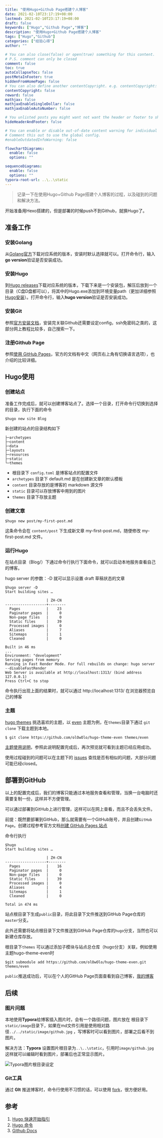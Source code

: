 ```yaml
---
title: "使用Hugo+Github Page搭建个人博客"
date: 2021-02-10T23:17:19+08:00
lastmod: 2021-02-10T23:17:19+08:00
draft: false
keywords: ["Hugo","Github Page","博客"]
description: "使用Hugo+Github Page搭建个人博客"
tags: ["Hugo","Github"]
categories: ["经验心得"]
author: ""

# You can also close(false) or open(true) something for this content.
# P.S. comment can only be closed
comment: false
toc: true
autoCollapseToc: false
postMetaInFooter: true
hiddenFromHomePage: false
# You can also define another contentCopyright. e.g. contentCopyright: "This is another copyright."
contentCopyright: false
reward: false
mathjax: false
mathjaxEnableSingleDollar: false
mathjaxEnableAutoNumber: false

# You unlisted posts you might want not want the header or footer to show
hideHeaderAndFooter: false

# You can enable or disable out-of-date content warning for individual post.
# Comment this out to use the global config.
#enableOutdatedInfoWarning: false

flowchartDiagrams:
  enable: false
  options: ""

sequenceDiagrams: 
  enable: false
  options: ""
typora-root-url: ..\..\static
---
```


> 记录一下在使用Hugo+Github Page搭建个人博客的过程，以及碰到的问题和解决方法。

<!--more-->

开始准备用Hexo搭建的，但是部署的时候push不到Github，就换Hugo了。

## 准备工作

### 安装Golang

从[Golang官方](https://golang.org/)下载对应系统的版本，安装时默认选择就可以。打开命令行，输入**go version**验证是否安装成功。

### 安装Hugo

到[Hugo releases](https://github.com/gohugoio/hugo/releases)下载对应系统的版本，下载下来是一个安装包，解压后放到一个目录（C盘D盘都可以），将其中的Hugo.exe添加到环境变量path（更加详细参照[Hugo安装](https://www.gohugo.org/doc/overview/installing/)）。打开命令行，输入**hugo version**验证是否安装成功。

### 安装Git

参照[官方安装文档](https://git-scm.com/book/zh/v2/%E8%B5%B7%E6%AD%A5-%E5%AE%89%E8%A3%85-Git)，安装完关联Github还需要设定config，ssh免密码之类的，这部分网上教程比较多，自己搜索一下。

### 注册Github Page

参照[使用 GitHub Pages](https://docs.github.com/cn/github/working-with-github-pages)，官方的文档有中文（网页右上角有切换语言选项），也介绍的比较详细。

## Hugo使用 

### 创建站点

准备工作完成后，就可以创建博客站点了。选择一个目录，打开命令行切换到选择的目录，执行下面的命令

```shell
$hugo new site Blog
```

新创建的站点的目录结构如下

```
├─archetypes
├─content
├─data
├─layouts
├─resources
├─static
└─themes
```

+ 根目录下 `config.toml` 是博客站点的配置文件
+ `archetypes` 目录下 default.md 是在创建新文章的默认模板
+ `content` 目录存放的是博客的 markdown 源文件
+ `static` 目录可以存放博客中用到的图片
+ `themes` 目录下存放主题

### 创建文章

```shell
$hugo new post/my-first-post.md
```

这条命令会在 `content/post` 下生成新文章 my-first-post.md，随便修改 my-first-post.md 文件。

### 运行Hugo

在站点目录（Blog/）下通过命令行执行下面命令，就可以启动本地服务查看自己的博客。

hugo server 的参数：-D 就可以显示设置 draft 草稿状态的文章

```shell
$hugo server -D
Start building sites …

                   | ZH-CN
-------------------+--------
  Pages            |    23
  Paginator pages  |     0
  Non-page files   |     0
  Static files     |    39
  Processed images |     0
  Aliases          |     7
  Sitemaps         |     1
  Cleaned          |     0

Built in 46 ms
...
Environment: "development"
Serving pages from memory
Running in Fast Render Mode. For full rebuilds on change: hugo server --disableFastRender
Web Server is available at http://localhost:1313/ (bind address 127.0.0.1)
Press Ctrl+C to stop
```

命令执行出现上面的结果时，就可以通过 http://localhost:1313/ 在浏览器预览自己的博客

### 主题

[hugo themes](https://themes.gohugo.io/) 挑选喜欢的主题，以 [even](https://github.com/olOwOlo/hugo-theme-even) 主题为例，在`themes`目录下通过 `git clone` 下载主题到本地。

```shell
$ git clone https://github.com/olOwOlo/hugo-theme-even themes/even
```

[主题使用说明](https://github.com/olOwOlo/hugo-theme-even/blob/master/README-zh.md)，参照此说明配置完成后，再次预览就可看到主题已经应用成功。

使用过程碰到的问题可以在主题下的 [issues](https://github.com/olOwOlo/hugo-theme-even/issues) 查找是否有相似的问题，大部分问题可能已经closed。

## 部署到GitHub

以上的配置完成后，我们的博客只能通过本地服务查看和管理，当换一台电脑时还需要复制一份，这样并不方便管理。

可以通过部署到GitHub上进行管理，这样可以在网上查看，而且不会丢失文件。

前提：既然要部署到GitHub，那么就需要有一个GitHub账号，并且创建`GitHub Page`。创建过程参考官方文档[创建 GitHub Pages 站点](https://docs.github.com/cn/github/working-with-github-pages/creating-a-github-pages-site)

命令行执行

```shell
$hugo
Start building sites …

                   | ZH-CN
-------------------+--------
  Pages            |    16
  Paginator pages  |     0
  Non-page files   |     0
  Static files     |    39
  Processed images |     0
  Aliases          |     4
  Sitemaps         |     1
  Cleaned          |     0

Total in 474 ms
```

站点根目录下生成`public`目录，将此目录下文件推送到GitHub Page仓库的`master`分支。

此外还需要将站点根目录下文件推送到GitHub Page仓库的`hugo`分支，当然也可以新建仓库存放。

根目录下`themes` 可以通过添加子模块与站点总仓库（hugo分支）关联，例如使用主题hugo-theme-even时

```shell
$git submodule add https://github.com/olOwOlo/hugo-theme-even.git themes/even
```

`public`推送成功后，可以在个人的GitHub Page页面查看到自己博客，[我的博客](https://mazy699.github.io/)

## 后续

### 图片问题

本地使用**Typora**给博客插入图片时，会有一个路径问题，图片放在 根目录下`static/image`目录下，如果在md文件引用是使用相对路径`../../static/image/github.jpg` ，写博客时可以看到图片，部署之后看不到图片。

解决方法：**Typora** 设置图片根目录为`..\..\static`，引用时`image/github.jpg`这样就可以编辑时看到图片，部署后也正常显示图片。

![Typora图片根目录设定](/image/使用Hugo+GithubPage搭建个人博客/Typora图片根目录设定.png)

### Git工具

通过 **GIt** 推送博客时，命令行使用不习惯的话，可以使用 [fork](https://git-fork.com/)，很方便好用。

## 参考

1. [Hugo 快速开始指引](https://www.gohugo.org/doc/overview/quickstart/)
2. [Hugo 命令](https://www.gohugo.org/doc/commands/)
3. [Github Docs](https://docs.github.com/cn)

